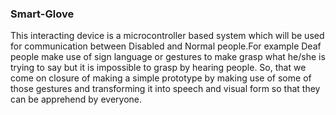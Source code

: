 ### Smart-Glove

This interacting device is a microcontroller based system which will be used for communication between Disabled and Normal people.For example Deaf people make use of sign language or gestures to make grasp what he/she is trying to say but it is impossible to grasp by hearing people. So, that we come on closure of making a simple prototype by making use of some of those gestures and transforming it into speech and visual form so that they can be apprehend by everyone.

